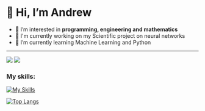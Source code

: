 # 👋 Hi, I’m **Andrew**

- 👀 I’m interested in **programming, engineering and mathematics**
- 🔨 I'm currently working on my Scientific project on neural networks
- 🌱 I’m currently learning Machine Learning and Python

___

![](https://komarev.com/ghpvc/?username=JustAnCore)
![](https://www.codewars.com/users/JustAnCore/badges/small)

### My skills:
[![My Skills](https://skillicons.dev/icons?i=js,jquery,html,css,ps,arduino,blender,cs,visualstudio,vscode,unity,cpp,git,github,python,latex)](https://skillicons.dev)

[![Top Langs](https://github-readme-stats.vercel.app/api/top-langs/?username=Pieceofsoil&layout=compact&hide=purebasic)](https://github.com/anuraghazra/github-readme-stats)
